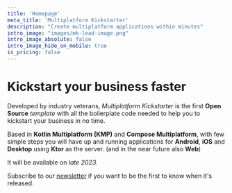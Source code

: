```yaml
---
title: 'Homepage'
meta_title: 'Multiplatform Kickstarter'
description: "Create multiplatform applications within minutes"
intro_image: "images/mk-lead-image.png"
intro_image_absolute: false
intro_image_hide_on_mobile: true
is_pricing: false
---
```


# Kickstart your business faster

Developed by industry veterans, *Multiplatform Kickstarter* is the first **Open Source** *template* with all the boilerplate code needed to help you to kickstart your business in no time.

Based in **Kotlin Multiplatform (KMP)** and **Compose Multiplatform**, with few simple steps you will have up and running applications for **Android**, **iOS** and **Desktop** using **Ktor** as the server. (and in the near future also **Web**)

It will be available on *late 2023*.

Subscribe to our [newsletter](https://multiplatformkickstarter.substack.com/) if you want to be the first to know when it's released.

